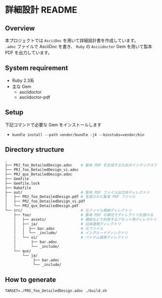 # 詳細設計 README

## Overview
本プロジェクトでは `AsciiDoc` を用いて詳細設計書を作成しています。  
`.adoc` ファイルで AsciiDoc を書き、 `Ruby` の `Asciidoctor` Gem を用いて製本 PDF を出力しています。

## System requirement
* Ruby 2.3系
* 主な Gem
    * asciidoctor
    * asciidoctor-pdf


## Setup
下記コマンドで必要な Gem をインストールします

* `bundle install --path vendor/bundle -j4 --binstubs=vendor/bin`


## Directory structure

~~~~bash
.
├── PRJ_foo_DetailedDesign.adoc    # 製本 PDF を生成するためのインデックスファイル
├── PRJ_foo_DetailedDesign_vi.adoc
├── PRJ_qux_DetailedDesign.adoc
├── Gemfile
├── Gemfile.lock
├── Rakefile
├── out/                           # 製本 PDF ファイル出力先ディレクトリ
│   ├── PRJ_foo_DetailedDesign.pdf # 生成された製本 PDF ファイル
│   ├── PRJ_foo_DetailedDesign_vi.pdf
│   └── PRJ_qux_DetailedDesign.pdf
└── src/                           # 元ファイル格納ディレクトリ
    ├── foo/                       # 製本 PDF の単位でディレクトリを設ける
    │   ├── assets/                # 挿絵などで利用するアセット用ディレクトリ
    │   ├── ja/                    # 日本語用ディレクトリ
    │   │  ├── bar.adoc            # 元ファイル
    │   │  └── _include/           # インクルードディレクトリ
    │   └── vi/                    # ベトナム語用ディレクトリ
    │       ├── bar.adoc
    │       └── _include/
    └── qux/
        └── ja/
             ├── bar.adoc
             └── _include/
~~~~

## How to generate

```
TARGET=./PRG_foo_DetailedDesign.adoc ./build.sh
```

